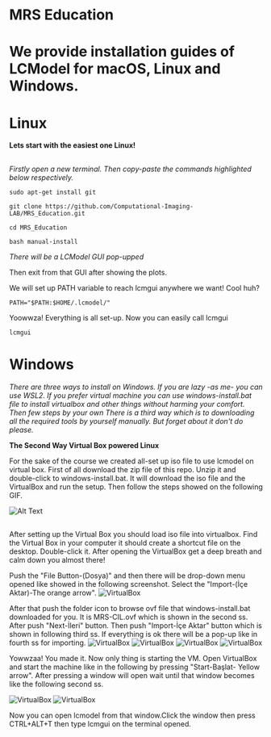# MRS Education

# We provide installation guides of LCModel for macOS, Linux and Windows. 
# <h1>Linux </h1> 
**Lets start with the easiest one Linux!**
##
*Firstly open a new terminal. Then copy-paste the commands highlighted below respectively.*

`sudo apt-get install git`

`git clone https://github.com/Computational-Imaging-LAB/MRS_Education.git`

`cd MRS_Education`

`bash manual-install`

*There will be a LCModel GUI pop-upped*

Then exit from that GUI after showing the plots.

We will set up PATH variable to reach lcmgui anywhere we want! Cool huh?

`PATH="$PATH:$HOME/.lcmodel/"`

Yoowwza! Everything is all set-up.
Now you can easily call lcmgui

`lcmgui`


# <h1>Windows </h1>

*There are three ways to install on Windows. If you are lazy -as me- you can use WSL2. If you prefer virtual machine you can use windows-install.bat file to install virtualbox and other things without harming your comfort. Then few steps by your own*
*There is a third way which is to downloading all the required tools by yourself manually. But forget about it don't do please.*

**The Second Way Virtual Box powered Linux**

For the sake of the course we created all-set up iso file to use lcmodel on virtual box. First of all download the zip file of this repo. Unzip it and double-click to windows-install.bat. It will download the iso file and the VirtualBox and run the setup. Then follow the steps showed on the following GIF.  

![Alt Text](https://github.com/Computational-Imaging-LAB/MRS_Education/blob/main/VirtualBox_ss/VBsetup.gif)

##

After setting up the Virtual Box you should load iso file into virtualbox. Find the Virtual Box in your computer it should create a shortcut file on the desktop. Double-click it. 
After opening the VirtualBox get a deep breath and calm down you almost there!

Push the "File Button-(Dosya)" and then there will be drop-down menu opened like showed in the following screenshot. Select the "Import-(İçe Aktar)-The orange arrow". 
![VirtualBox](https://github.com/Computational-Imaging-LAB/MRS_Education/blob/main/VirtualBox_ss/8.png?raw=true)

After that push the folder icon to browse ovf file that windows-install.bat downloaded for you. It is MRS-CIL.ovf which is shown in the second ss. After push "Next-İleri" button. Then push "Import-İçe Aktar" button which is shown in following third ss. If everything is ok there will be a pop-up like in fourth ss for importing. 
![VirtualBox](https://github.com/Computational-Imaging-LAB/MRS_Education/blob/main/VirtualBox_ss/9.png?raw=true)
![VirtualBox](https://github.com/Computational-Imaging-LAB/MRS_Education/blob/main/VirtualBox_ss/11.png?raw=true)
![VirtualBox](https://github.com/Computational-Imaging-LAB/MRS_Education/blob/main/VirtualBox_ss/12.png?raw=true)
![VirtualBox](https://github.com/Computational-Imaging-LAB/MRS_Education/blob/main/VirtualBox_ss/13.png?raw=true)

Yowwzaa! You made it. Now only thing is starting the VM. Open VirtualBox and start the machine like in the following by pressing "Start-Başlat- Yellow arrow". After pressing a window will open wait until that window becomes like the following second ss. 

![VirtualBox](https://github.com/Computational-Imaging-LAB/MRS_Education/blob/main/VirtualBox_ss/14.png?raw=true)
![VirtualBox](https://github.com/Computational-Imaging-LAB/MRS_Education/blob/main/VirtualBox_ss/15.png?raw=true)

Now you can open lcmodel from that window.Click the window then press CTRL+ALT+T then type lcmgui on the terminal opened. 











